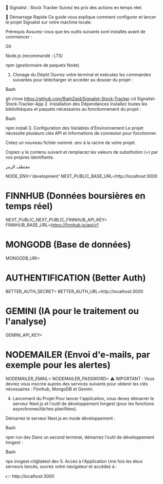 🚀 Signalist : Stock Tracker
Suivez les prix des actions en temps réel.

🏁 Démarrage Rapide
Ce guide vous explique comment configurer et lancer le projet Signalist sur votre machine locale.

Prérequis
Assurez-vous que les outils suivants sont installés avant de commencer :

Git

Node.js (recommandé : LTS)

npm (gestionnaire de paquets Node)

1. Clonage du Dépôt
Ouvrez votre terminal et exécutez les commandes suivantes pour télécharger et accéder au dossier du projet :

Bash

git clone https://github.com/RiahiZaid/Signalist-Stock-Tracker
cd Signalist-Stock-Tracker-App
2. Installation des Dépendances
Installez toutes les bibliothèques et paquets nécessaires au fonctionnement du projet :

Bash

npm install
3. Configuration des Variables d'Environnement
Le projet nécessite plusieurs clés API et informations de connexion pour fonctionner.

Créez un nouveau fichier nommé .env à la racine de votre projet.

Copiez-y le contenu suivant et remplacez les valeurs de substitution (=) par vos propres identifiants.

مقتطف الرمز

NODE_ENV='development'
NEXT_PUBLIC_BASE_URL=http://localhost:3000

# FINNHUB (Données boursières en temps réel)
NEXT_PUBLIC_NEXT_PUBLIC_FINNHUB_API_KEY=
FINNHUB_BASE_URL=https://finnhub.io/api/v1

# MONGODB (Base de données)
MONGODB_URI=

# AUTHENTIFICATION (Better Auth)
BETTER_AUTH_SECRET=
BETTER_AUTH_URL=http://localhost:3000

# GEMINI (IA pour le traitement ou l'analyse)
GEMINI_API_KEY=

# NODEMAILER (Envoi d'e-mails, par exemple pour les alertes)
NODEMAILER_EMAIL=
NODEMAILER_PASSWORD=
⚠️ IMPORTANT : Vous devrez vous inscrire auprès des services suivants pour obtenir les clés nécessaires : Finnhub, MongoDB et Gemini.

4. Lancement du Projet
Pour lancer l'application, vous devez démarrer le serveur Next.js et l'outil de développement Inngest (pour les fonctions asynchrones/tâches planifiées).

Démarrez le serveur Next.js en mode développement :

Bash

npm run dev
Dans un second terminal, démarrez l'outil de développement Inngest :

Bash

npx inngest-cli@latest dev
5. Accès à l'Application
Une fois les deux serveurs lancés, ouvrez votre navigateur et accédez à :

👉 http://localhost:3000
